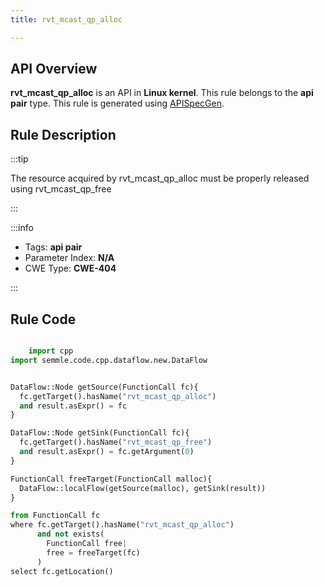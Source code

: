 ```yaml
---
title: rvt_mcast_qp_alloc

---
```



## API Overview
**rvt_mcast_qp_alloc** is an API in **Linux kernel**. This rule belongs to the **api pair** type. This rule is generated using [APISpecGen](../../tools/APISpecGen).
## Rule Description

:::tip

The resource acquired by rvt_mcast_qp_alloc must be properly released using rvt_mcast_qp_free

:::

:::info

- Tags: **api pair**
- Parameter Index: **N/A**
- CWE Type: **CWE-404**

:::

## Rule Code
```python

    import cpp
import semmle.code.cpp.dataflow.new.DataFlow


DataFlow::Node getSource(FunctionCall fc){
  fc.getTarget().hasName("rvt_mcast_qp_alloc")
  and result.asExpr() = fc
}

DataFlow::Node getSink(FunctionCall fc){
  fc.getTarget().hasName("rvt_mcast_qp_free")
  and result.asExpr() = fc.getArgument(0)
}

FunctionCall freeTarget(FunctionCall malloc){
  DataFlow::localFlow(getSource(malloc), getSink(result))
}

from FunctionCall fc
where fc.getTarget().hasName("rvt_mcast_qp_alloc")
      and not exists(
        FunctionCall free| 
        free = freeTarget(fc)
      )
select fc.getLocation()

    
```